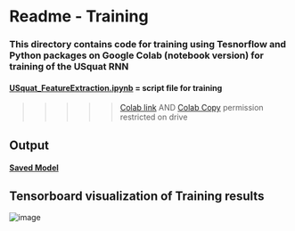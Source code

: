 # Readme - Training
### This directory contains code for training using Tesnorflow and Python packages on Google Colab (notebook version) for training of the USquat RNN 


####   [USquat_FeatureExtraction.ipynb](https://github.com/grewe/USquatTrain/blob/main/Training/USquat_FeatureExtraction.ipynb) = script file for training
>>>>> [Colab link](https://colab.research.google.com/drive/1flnWPN0XhEcI41e6FoYNl6KRONBxQEXl#scrollTo=z1kMG-aV6hMf)  AND
>>>>> [Colab Copy](https://colab.research.google.com/drive/1haanzMgEq5P1jpVqCjuL9WSWCUGv_UuD?usp=sharing) permission restricted on drive


## Output
#### [Saved Model](https://github.com/grewe/USquatTrain/tree/main/SavedModel)


## Tensorboard visualization of Training results
![image](https://user-images.githubusercontent.com/11790686/115632178-0799bf80-a2bc-11eb-8142-fdbc17d229a6.png)

